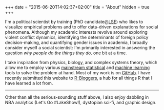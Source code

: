 +++
date = "2015-06-20T14:02:37+02:00"
title = "About"
hidden = true
+++

I'm a political scientist by training (PhD candidate@[LSE](http://www.lse.ac.uk/)) who likes to visualize empirical problems and to offer data-driven explanations for social phenomena. Although my academic interests revolve around exploring violent conflict dynamics, identifying the determinants of foreign policy decision-making, and quantifying gender issues in academia, I broadly consider myself a social scientist: I'm primarily interested in answering the question _why people do the things they do,_ one bit at a time.

I take inspiration from physics, biology, and complex systems theory, which allow me to employ various [mainstream statistical](http://blogs.lse.ac.uk/impactofsocialsciences/2014/09/23/data-science-statistics-communication/) and [machine learning](https://xkcd.com/1838/) tools to solve the problem at hand. Most of my work is on [GitHub](https://github.com/ciflikli). I have recently submitted this website to [R-Bloggers](https://www.r-bloggers.com/), a hub for all things R that I have learned a lot from.

***

Other than all the serious-sounding stuff above, I also enjoy dabbling in NBA analytics (Let's Go #LakeShow!), dystopian sci-fi, and graphic design.